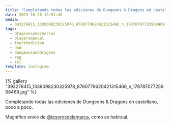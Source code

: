 ```yaml
---
title: "Completando todas las ediciones de Dungeons & Dragons en castellano, poco a poco"
date: 2023-10-20 12:51:49
media:
  - 393278415_1339098230325978_8780779620421315466_n_17878707725968469.jpg
tags:
  - dragonesymazmorras
  - playersmanual
  - fourthedition
  - dnd
  - dungeonsanddragons
  - rpg
  - rol
template: instagram
---
```


{% gallery "393278415_1339098230325978_8780779620421315466_n_17878707725968469.jpg" %}

Completando todas las ediciones de Dungeons & Dragons en castellano, poco a poco.

Magnífico envío de [@tesorosdelamarca](https://instagram.com/tesorosdelamarca), como es habitual. 


